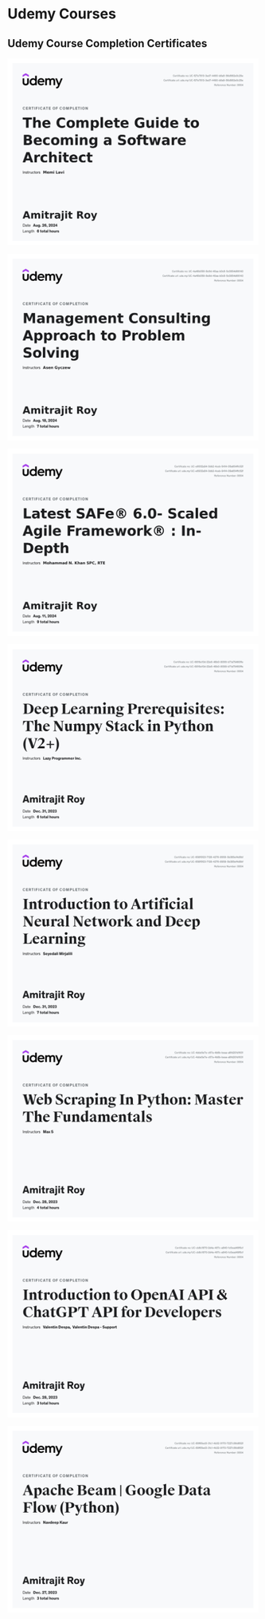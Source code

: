 # Udemy Courses
 **Udemy Course Completion Certificates**
-----------------
 
![](https://github.com/amitrajitroy/Udemy-Courses/blob/main/Images/UC-f27e7813-3ed7-4490-b8a9-56d982e0c25e.jpg)

![](https://github.com/amitrajitroy/Udemy-Courses/blob/main/Images/UC-4a46b059-8e9d-40aa-b0c8-5c0854d66143.jpg)

![](https://github.com/amitrajitroy/Udemy-Courses/blob/main/Images/UC-e6932a54-0db2-4ceb-9414-09a654ffc52f.jpg)

![](https://github.com/amitrajitroy/Udemy-Courses/blob/main/Images/UC-6816e10d-22e6-48b0-8099-b71a75460ffe.jpg)

![](https://github.com/amitrajitroy/Udemy-Courses/blob/main/Images/UC-658f5f23-7128-4276-8959-5b385ef4d9bf.jpg)

![](https://github.com/amitrajitroy/Udemy-Courses/blob/main/Images/UC-4dde5e7e-c67a-4b8b-beaa-a8fd201d1631.jpg)

![](https://github.com/amitrajitroy/Udemy-Courses/blob/main/Images/UC-cb8c1870-2d4a-407c-a840-1c0ead49f5cf.jpg)

![](https://github.com/amitrajitroy/Udemy-Courses/blob/main/Images/UC-89f65ed3-31c1-4b32-9170-7227c56d852f.jpg)

